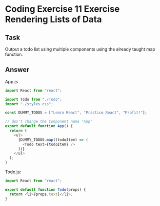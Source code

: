 # Coding Exercise 11 Exercise Rendering Lists of Data

## Task

Output a todo list using multiple components using the already taught map function.

## Answer

App.js

```js
import React from "react";

import Todo from "./Todo";
import "./styles.css";

const DUMMY_TODOS = ["Learn React", "Practice React", "Profit!"];

// don't change the Component name "App"
export default function App() {
  return (
    <ul>
      {DUMMY_TODOS.map((todoItem) => (
        <Todo text={todoItem} />
      ))}
    </ul>
  );
}
```

Todo.js:

```js
import React from "react";

export default function Todo(props) {
  return <li>{props.text}</li>;
}
```
